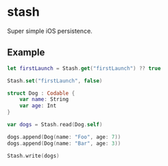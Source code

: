 # stash

Super simple iOS persistence.

## Example

```swift
let firstLaunch = Stash.get("firstLaunch") ?? true

Stash.set("firstLaunch", false)

struct Dog : Codable {
    var name: String
    var age: Int
}

var dogs = Stash.read(Dog.self)

dogs.append(Dog(name: "Foo", age: 7))
dogs.append(Dog(name: "Bar", age: 3))

Stash.write(dogs)
```
